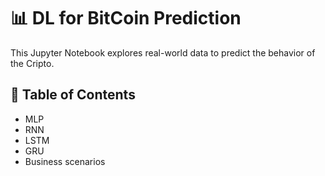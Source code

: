 # 📊 DL for BitCoin Prediction 
This Jupyter Notebook explores real-world data to predict the behavior of the Cripto. 
## 📑 Table of Contents
- MLP
- RNN
- LSTM
- GRU
- Business scenarios
